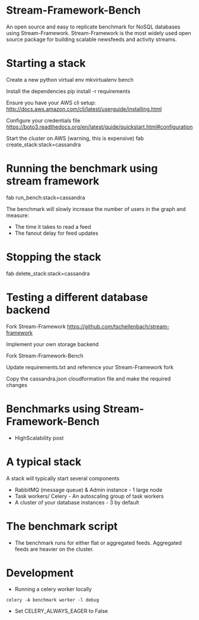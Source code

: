 # Stream-Framework-Bench
An open source and easy to replicate benchmark for NoSQL databases using Stream-Framework.
Stream-Framework is the most widely used open source package for building scalable newsfeeds and activity streams.

# Starting a stack

Create a new python virtual env
mkvirtualenv bench

Install the dependencies
pip install -r requirements

Ensure you have your AWS cli setup:
http://docs.aws.amazon.com/cli/latest/userguide/installing.html

Configure your credentials file
https://boto3.readthedocs.org/en/latest/guide/quickstart.html#configuration

Start the cluster on AWS (warning, this is expensive)
fab create_stack:stack=cassandra

# Running the benchmark using stream framework

fab run_bench:stack=cassandra

The benchmark will slowly increase the number of users in the graph
and measure:

* The time it takes to read a feed
* The fanout delay for feed updates

# Stopping the stack

fab delete_stack:stack=cassandra

# Testing a different database backend

Fork Stream-Framework
https://github.com/tschellenbach/stream-framework

Implement your own storage backend

Fork Stream-Framework-Bench

Update requirements.txt and reference your Stream-Framework fork

Copy the cassandra.json cloudformation file and make the required changes

# Benchmarks using Stream-Framework-Bench

* HighScalability post

# A typical stack

A stack will typically start several components

* RabbitMQ (message queue) & Admin instance - 1 large node
* Task workers/ Celery - An autoscaling group of task workers
* A cluster of your database instances - 3 by default

# The benchmark script

* The benchmark runs for either flat or aggregated feeds. Aggregated feeds are heavier on the cluster.


# Development

* Running a celery worker locally 

```
celery -A benchmark worker -l debug
```

* Set CELERY_ALWAYS_EAGER to False